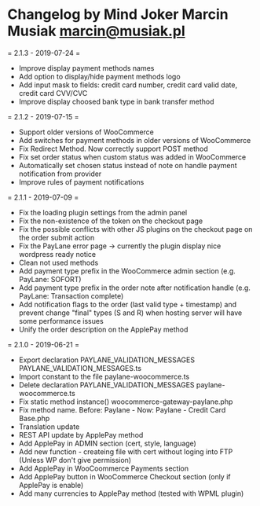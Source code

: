 Changelog by Mind Joker Marcin Musiak <marcin@musiak.pl>
=========================================================

= 2.1.3 - 2019-07-24 = 
* Improve display payment methods names 
* Add option to display/hide payment methods logo 
* Add input mask to fields: credit card number, credit card valid date, credit card CVV/CVC 
* Improve display choosed bank type in bank transfer method

= 2.1.2 - 2019-07-15 =
* Support older versions of WooCommerce
* Add switches for payment methods in older versions of WooCommerce
* Fix Redirect Method. Now correctly support POST method
* Fix set order status when custom status was added in WooCommerce
* Automatically set chosen status instead of note on handle payment notification from provider
* Improve rules of payment notifications


= 2.1.1 - 2019-07-09 =
* Fix the loading plugin settings from the admin panel
* Fix the non-existence of the token on the checkout page
* Fix the possible conflicts with other JS plugins on the checkout page on the order submit action
* Fix the PayLane error page -> currently the plugin display nice wordpress ready notice
* Clean not used methods
* Add payment type prefix in the WooCommerce admin section (e.g. PayLane: SOFORT)
* Add payment type prefix in the order note after notification handle (e.g. PayLane: Transaction complete)
* Add notification flags to the order (last valid type + timestamp) and prevent change "final" types (S and R) when hosting server will have some performance issues
* Unify the order description on the ApplePay method


= 2.1.0 - 2019-06-21 =
* Export declaration PAYLANE_VALIDATION_MESSAGES
    PAYLANE_VALIDATION_MESSAGES.ts
* Import constant to the file
    paylane-woocommerce.ts
* Delete declaration PAYLANE_VALIDATION_MESSAGES
    paylane-woocommerce.ts
* Fix static method instance()
    woocommerce-gateway-paylane.php
* Fix method name.
    Before: Paylane -
    Now: Paylane - Credit Card
    Base.php
* Translation update
* REST API update by ApplePay method
* Add ApplePay in ADMIN section (cert, style, language)
* Add new function - createing file with cert without loging into FTP (Unless WP don't give permission)
* Add ApplePay in WooCoommerce Payments section 
* Add ApplePay button in WooCommerce Checkout section (only if ApplePay is enable)
* Add many currencies to ApplePay method (tested with WPML plugin)
